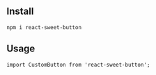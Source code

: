 ## Install

```
npm i react-sweet-button
```

## Usage

```
import CustomButton from 'react-sweet-button';

```